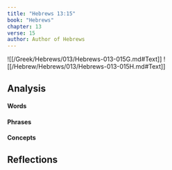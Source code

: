 ```yaml
---
title: "Hebrews 13:15"
book: "Hebrews"
chapter: 13
verse: 15
author: Author of Hebrews
---
```

![[/Greek/Hebrews/013/Hebrews-013-015G.md#Text]]
![[/Hebrew/Hebrews/013/Hebrews-013-015H.md#Text]]

## Analysis

#### Words

#### Phrases

#### Concepts

## Reflections

